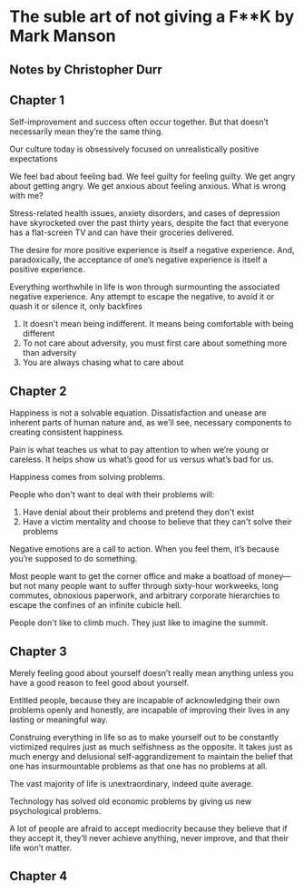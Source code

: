 # The suble art of not giving a F**K by Mark Manson
## Notes by Christopher Durr

## Chapter 1

Self-improvement and success often occur together. But that doesn’t necessarily mean they’re the same thing.

Our culture today is obsessively focused on unrealistically positive expectations

We feel bad about feeling bad. We feel guilty for feeling guilty. We get angry about getting angry. We get anxious about feeling anxious. What is wrong with me?
 
Stress-related health issues, anxiety disorders, and cases of depression have skyrocketed over the past thirty years, despite the fact that everyone has a flat-screen TV and can have their groceries delivered.
 
The desire for more positive experience is itself a negative experience. And, paradoxically, the acceptance of one’s negative experience is itself a positive experience.

Everything worthwhile in life is won through surmounting the associated negative experience. Any attempt to escape the negative, to avoid it or quash it or silence it, only backfires

1. It doesn't mean being indifferent. It means being comfortable with being different
2. To not care about adversity, you must first care about something more than adversity
3. You are always chasing what to care about

## Chapter 2

Happiness is not a solvable equation. Dissatisfaction and unease are inherent parts of human nature and, as we’ll see, necessary components to creating consistent happiness. 

Pain is what teaches us what to pay attention to when we’re young or careless. It helps show us what’s good for us versus what’s bad for us.

Happiness comes from solving problems. 

People who don't want to deal with their problems will:

1. Have denial about their problems and pretend they don't exist
2. Have a victim mentality and choose to believe that they can't solve their problems
 
Negative emotions are a call to action. When you feel them, it’s because you’re supposed to do something.

Most people want to get the corner office and make a boatload of money—but not many people want to suffer through sixty-hour workweeks, long commutes, obnoxious paperwork, and arbitrary corporate hierarchies to escape the confines of an infinite cubicle hell.

People don't like to climb much. They just like to imagine the summit.

## Chapter 3

Merely feeling good about yourself doesn’t really mean anything unless you have a good reason to feel good about yourself.

Entitled people, because they are incapable of acknowledging their own problems openly and honestly, are incapable of improving their lives in any lasting or meaningful way.

Construing everything in life so as to make yourself out to be constantly victimized requires just as much selfishness as the opposite. It takes just as much energy and delusional self-aggrandizement to maintain the belief that one has insurmountable problems as that one has no problems at all.

The vast majority of life is unextraordinary, indeed quite average.

Technology has solved old economic problems by giving us new psychological problems.

A lot of people are afraid to accept mediocrity because they believe that if they accept it, they’ll never achieve anything, never improve, and that their life won’t matter.

## Chapter 4
